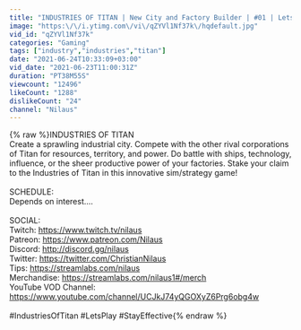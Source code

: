 ```yaml
---
title: "INDUSTRIES OF TITAN | New City and Factory Builder | #01 | Lets Play\/Walkthrough"
image: "https:\/\/i.ytimg.com\/vi\/qZYVl1Nf37k\/hqdefault.jpg"
vid_id: "qZYVl1Nf37k"
categories: "Gaming"
tags: ["industry","industries","titan"]
date: "2021-06-24T10:33:09+03:00"
vid_date: "2021-06-23T11:00:31Z"
duration: "PT38M55S"
viewcount: "12496"
likeCount: "1288"
dislikeCount: "24"
channel: "Nilaus"
---
```

{% raw %}INDUSTRIES OF TITAN<br />Create a sprawling industrial city. Compete with the other rival corporations of Titan for resources, territory, and power. Do battle with ships, technology, influence, or the sheer productive power of your factories. Stake your claim to the Industries of Titan in this innovative sim/strategy game!<br /><br />SCHEDULE:<br />Depends on interest....<br /><br />SOCIAL:<br />Twitch: <a rel="nofollow" target="blank" href="https://www.twitch.tv/nilaus">https://www.twitch.tv/nilaus</a><br />Patreon: <a rel="nofollow" target="blank" href="https://www.patreon.com/Nilaus">https://www.patreon.com/Nilaus</a><br />Discord: <a rel="nofollow" target="blank" href="http://discord.gg/nilaus">http://discord.gg/nilaus</a><br />Twitter: <a rel="nofollow" target="blank" href="https://twitter.com/ChristianNilaus">https://twitter.com/ChristianNilaus</a><br />Tips: <a rel="nofollow" target="blank" href="https://streamlabs.com/nilaus">https://streamlabs.com/nilaus</a><br />Merchandise: <a rel="nofollow" target="blank" href="https://streamlabs.com/nilaus1#/merch">https://streamlabs.com/nilaus1#/merch</a><br />YouTube VOD Channel: <a rel="nofollow" target="blank" href="https://www.youtube.com/channel/UCJkJ74yQGOXyZ6Prg6obg4w">https://www.youtube.com/channel/UCJkJ74yQGOXyZ6Prg6obg4w</a><br /><br />#IndustriesOfTitan #LetsPlay #StayEffective{% endraw %}
